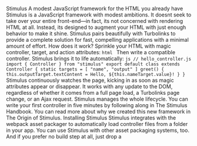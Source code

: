 Stimulus A modest JavaScript framework for the HTML you already have Stimulus is a JavaScript framework with modest ambitions. It doesnt seek to take over your entire front-end—in fact, its not concerned with rendering HTML at all. Instead, its designed to augment your HTML with just enough behavior to make it shine. Stimulus pairs beautifully with Turbolinks to provide a complete solution for fast, compelling applications with a minimal amount of effort. How does it work? Sprinkle your HTML with magic controller, target, and action attributes: ```html ``` Then write a compatible controller. Stimulus brings it to life automatically: ```js // hello_controller.js import { Controller } from "stimulus" export default class extends Controller { static targets = [ "name", "output" ] greet() { this.outputTarget.textContent = Hello, ${this.nameTarget.value}! } } ``` Stimulus continuously watches the page, kicking in as soon as magic attributes appear or disappear. It works with any update to the DOM, regardless of whether it comes from a full page load, a Turbolinks page change, or an Ajax request. Stimulus manages the whole lifecycle. You can write your first controller in five minutes by following along in The Stimulus Handbook. You can read more about why we created this new framework in The Origin of Stimulus. Installing Stimulus Stimulus integrates with the webpack asset packager to automatically load controller files from a folder in your app. You can use Stimulus with other asset packaging systems, too. And if you prefer no build step at all, just drop a <script> tag on the page and get right down to business. See the Installation Guide for detailed instructions. Getting Help & Contributing Back Stimulus is MIT-licensed open source software from Basecamp, the creators of Ruby on Rails. Have a question about Stimulus? Connect with other Stimulus developers on the Stimulus Discourse community forum. Find a bug? Head over to our issue tracker and well do our best to help. We love pull requests, too! We expect all Stimulus contributors to abide by the terms of our Code of Conduct. © 2018 Basecamp, LLC.